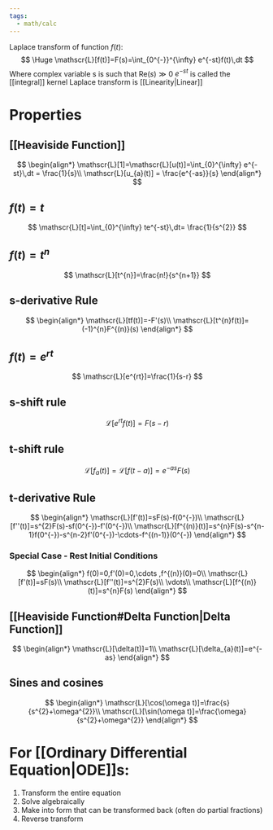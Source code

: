 ```yaml
---
tags:
  - math/calc
---
```

Laplace transform of function $f(t)$:
$$
\Huge \mathscr{L}[f(t)]=F(s)=\int_{0^{-}}^{\infty} e^{-st}f(t)\,dt 
$$
Where complex variable s is such that $\text{Re}(s)\gg0$
$e^{-st}$ is called the [[integral]] kernel
Laplace transform is [[Linearity|Linear]]
# Properties
## [[Heaviside Function]]
$$
\begin{align*}
\mathscr{L}[1]=\mathscr{L}[u(t)]=\int_{0}^{\infty} e^{-st}\,dt = \frac{1}{s}\\
\mathscr{L}[u_{a}(t)] = \frac{e^{-as}}{s}
\end{align*}
$$
## $f(t)=t$
$$
\mathscr{L}[t]=\int_{0}^{\infty} te^{-st}\,dt= \frac{1}{s^{2}}
$$
## $f(t)=t^{n}$
$$
\mathscr{L}[t^{n}]=\frac{n!}{s^{n+1}}
$$
## s-derivative Rule
$$
\begin{align*}
\mathscr{L}[tf(t)]=-F'(s)\\
\mathscr{L}[t^{n}f(t)]=(-1)^{n}F^{(n)}(s)
\end{align*}
$$
## $f(t)=e^{rt}$
$$
\mathscr{L}[e^{rt}]=\frac{1}{s-r}
$$
## s-shift rule
$$
\mathscr{L}[e^{rt}f(t)]=F(s-r)
$$
## t-shift rule
$$
\mathscr{L}[f_{a}(t)]=\mathscr{L}[f(t-a)]=e^{-as}F(s)
$$
## t-derivative Rule
$$
\begin{align*}
\mathscr{L}[f'(t)]=sF(s)-f(0^{-})\\
\mathscr{L}[f''(t)]=s^{2}F(s)-sf(0^{-})-f'(0^{-})\\
\mathscr{L}[f^{(n)}(t)]=s^{n}F(s)-s^{n-1}f(0^{-})-s^{n-2}f'(0^{-})-\cdots-f^{(n-1)}(0^{-})
\end{align*}
$$
### Special Case - Rest Initial Conditions
$$
\begin{align*}
f(0)=0,f'(0)=0,\cdots ,f^{(n)}(0)=0\\
\mathscr{L}[f'(t)]=sF(s)\\
\mathscr{L}[f''(t)]=s^{2}F(s)\\
\vdots\\
\mathscr{L}[f^{(n)}(t)]=s^{n}F(s)
\end{align*}
$$
## [[Heaviside Function#Delta Function|Delta Function]]
$$
\begin{align*}
\mathscr{L}[\delta(t)]=1\\
\mathscr{L}[\delta_{a}(t)]=e^{-as}
\end{align*}
$$
## Sines and cosines
$$
\begin{align*}
\mathscr{L}[\cos(\omega t)]=\frac{s}{s^{2}+\omega^{2}}\\
\mathscr{L}[\sin(\omega t)]=\frac{\omega}{s^{2}+\omega^{2}}
\end{align*}
$$
# For [[Ordinary Differential Equation|ODE]]s:
1. Transform the entire equation
2. Solve algebraically
3. Make into form that can be transformed back (often do partial fractions)
4. Reverse transform
